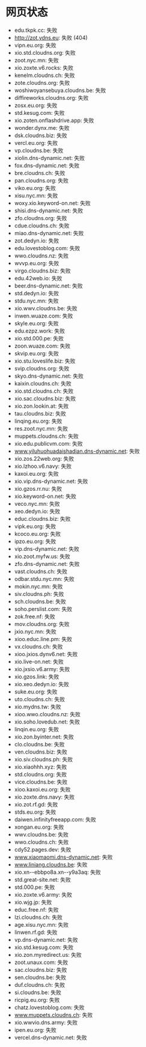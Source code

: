 # 网页状态
- edu.tkpk.cc: 失败
- http://zot.ydns.eu: 失败 (404)
- vipn.eu.org: 失败
- xio.std.cloudns.org: 失败
- zoot.nyc.mn: 失败
- xio.zoxte.v6.rocks: 失败
- kenelm.cloudns.ch: 失败
- zote.cloudns.org: 失败
- woshiwoyansebuya.cloudns.be: 失败
- diffireworks.cloudns.org: 失败
- zosx.eu.org: 失败
- std.kesug.com: 失败
- xio.zoten.onflashdrive.app: 失败
- wonder.dynx.me: 失败
- dsk.cloudns.biz: 失败
- vercl.eu.org: 失败
- vp.cloudns.be: 失败
- xiolin.dns-dynamic.net: 失败
- fox.dns-dynamic.net: 失败
- bre.cloudns.ch: 失败
- pan.cloudns.org: 失败
- viko.eu.org: 失败
- xisu.nyc.mn: 失败
- woxy.xio.keyword-on.net: 失败
- shisi.dns-dynamic.net: 失败
- zfo.cloudns.org: 失败
- cdue.cloudns.ch: 失败
- miao.dns-dynamic.net: 失败
- zot.dedyn.io: 失败
- edu.lovestoblog.com: 失败
- wwo.cloudns.nz: 失败
- wvvp.eu.org: 失败
- virgo.cloudns.biz: 失败
- edu.42web.io: 失败
- beer.dns-dynamic.net: 失败
- std.dedyn.io: 失败
- stdu.nyc.mn: 失败
- xio.wwv.cloudns.be: 失败
- inwen.wuaze.com: 失败
- skyle.eu.org: 失败
- edu.ezpz.work: 失败
- xio.std.000.pe: 失败
- zoon.wuaze.com: 失败
- skvip.eu.org: 失败
- xio.stu.loveslife.biz: 失败
- svip.cloudns.org: 失败
- skyo.dns-dynamic.net: 失败
- kaixin.cloudns.ch: 失败
- xio.std.cloudns.ch: 失败
- xio.sac.cloudns.biz: 失败
- xio.zon.lookin.at: 失败
- tau.cloudns.biz: 失败
- linqing.eu.org: 失败
- res.zoot.nyc.mn: 失败
- muppets.cloudns.ch: 失败
- xio.edu.publicvm.com: 失败
- www.yiluhuohuadaishadian.dns-dynamic.net: 失败
- xio.zos.22web.org: 失败
- xio.lzhoo.v6.navy: 失败
- kaxoi.eu.org: 失败
- xio.vip.dns-dynamic.net: 失败
- xio.gzos.rr.nu: 失败
- xio.keyword-on.net: 失败
- veco.nyc.mn: 失败
- xeo.dedyn.io: 失败
- educ.cloudns.biz: 失败
- vipk.eu.org: 失败
- kcoco.eu.org: 失败
- ipzo.eu.org: 失败
- vip.dns-dynamic.net: 失败
- xio.zoot.myfw.us: 失败
- zfo.dns-dynamic.net: 失败
- vast.cloudns.ch: 失败
- odbar.stdu.nyc.mn: 失败
- mokin.nyc.mn: 失败
- siv.cloudns.ph: 失败
- sch.cloudns.be: 失败
- soho.perslist.com: 失败
- zok.free.nf: 失败
- mov.cloudns.org: 失败
- jxio.nyc.mn: 失败
- xioo.educ.line.pm: 失败
- vx.cloudns.ch: 失败
- xioo.jxios.dynv6.net: 失败
- xio.live-on.net: 失败
- xio.jxsio.v6.army: 失败
- xio.gzos.link: 失败
- xio.xeo.dedyn.io: 失败
- suke.eu.org: 失败
- uto.cloudns.ch: 失败
- xio.mydns.tw: 失败
- xioo.wwo.cloudns.nz: 失败
- xio.soho.lovedub.net: 失败
- linqin.eu.org: 失败
- xio.zon.byinter.net: 失败
- clo.cloudns.be: 失败
- ven.cloudns.biz: 失败
- xio.siv.cloudns.ph: 失败
- xio.xiaohhh.xyz: 失败
- std.cloudns.org: 失败
- vice.cloudns.be: 失败
- xioo.kaxoi.eu.org: 失败
- xio.zoxte.dns.navy: 失败
- xio.zot.rf.gd: 失败
- stds.eu.org: 失败
- daiwen.infinityfreeapp.com: 失败
- xongan.eu.org: 失败
- wwv.cloudns.be: 失败
- wwo.cloudns.ch: 失败
- cdy52.pages.dev: 失败
- www.xiaomaomi.dns-dynamic.net: 失败
- www.liniang.cloudns.be: 失败
- xio.xn--ebbpo8a.xn--y9a3aq: 失败
- std.great-site.net: 失败
- std.000.pe: 失败
- xio.zoxte.v6.army: 失败
- xio.wjg.jp: 失败
- educ.free.nf: 失败
- lzi.cloudns.ch: 失败
- age.xisu.nyc.mn: 失败
- linwen.rf.gd: 失败
- vp.dns-dynamic.net: 失败
- xio.std.kesug.com: 失败
- xio.zon.myredirect.us: 失败
- zoot.unaux.com: 失败
- sac.cloudns.biz: 失败
- sen.cloudns.be: 失败
- duf.cloudns.ch: 失败
- si.cloudns.be: 失败
- ricpig.eu.org: 失败
- chatz.lovestoblog.com: 失败
- www.muppets.cloudns.ch: 失败
- xio.wwvio.dns.army: 失败
- ipen.eu.org: 失败
- vercel.dns-dynamic.net: 失败
